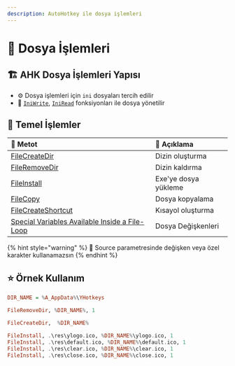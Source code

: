 ```yaml
---
description: AutoHotkey ile dosya işlemleri
---
```


# 📂 Dosya İşlemleri

## 🏗️ AHK Dosya İşlemleri Yapısı

* ⚙️ Dosya işlemleri için `ini` dosyaları tercih edilir
* 💠 [`IniWrite`](https://www.autohotkey.com/docs/commands/IniWrite.htm), [`IniRead`](https://www.autohotkey.com/docs/commands/IniRead.htm) fonksiyonları ile dosya yönetilir

## 🧱 Temel İşlemler

| 💠 Metot | 📑 Açıklama |
| :--- | :--- |
| [FileCreateDir](https://www.autohotkey.com/docs/commands/FileCreateDir.htm) | Dizin oluşturma |
| [FileRemoveDir](https://www.autohotkey.com/docs/commands/FileRemoveDir.htm) | Dizin kaldırma |
| [FileInstall](https://www.autohotkey.com/docs/commands/FileInstall.htm) | Exe'ye dosya yükleme |
| [FileCopy](https://www.autohotkey.com/docs/commands/FileCopy.htm) | Dosya kopyalama |
| [FileCreateShortcut](https://www.autohotkey.com/docs/commands/FileCreateShortcut.htm) | Kısayol oluşturma |
| [Special Variables Available Inside a File-Loop](https://www.autohotkey.com/docs/commands/LoopFile.htm#Special_Variables_Available_Inside_a_File-Loop) | Dosya Değişkenleri |

{% hint style="warning" %}
📢 Source parametresinde değişken veya özel karakter kullanamazsın
{% endhint %}

## ⭐ Örnek Kullanım

```haskell
DIR_NAME = %A_AppData%\YHotkeys

FileRemoveDir, %DIR_NAME%, 1

FileCreateDir,  %DIR_NAME%

FileInstall, .\res\ylogo.ico, %DIR_NAME%\ylogo.ico, 1
FileInstall, .\res\default.ico, %DIR_NAME%\default.ico, 1
FileInstall, .\res\clear.ico, %DIR_NAME%\clear.ico, 1
FileInstall, .\res\close.ico, %DIR_NAME%\close.ico, 1
```

